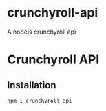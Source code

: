 # crunchyroll-api
A nodejs crunchyroll api
# Crunchyroll API

## Installation 
```bash
npm i crunchyroll-api
```